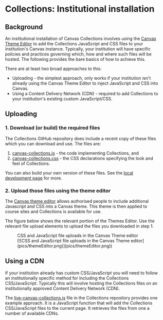# Collections: Institutional installation

## Background

An institutional installation of Canvas Collections involves using the [Canvas Theme Editor](https://community.canvaslms.com/t5/Admin-Guide/How-do-I-create-a-theme-for-an-account-using-the-Theme-Editor/ta-p/242) to add the Collections JavaScript and CSS files to your institution's Canvas instance. Typically, your institution will have specific policies and practices governing which, how and where such files will be hosted. The following provides the bare basics of how to achieve this.

There are at least two broad approaches to this:

- Uploading - the simplest approach, only works if your institution isn't already using the Canvas Theme Editor to inject JavaScript and CSS into Canvas.
- Using a Content Delivery Network (CDN) - required to add Collections to your institution's existing custom JavaScript/CSS.

## Uploading

### 1. Download (or build) the required files

The Collections GitHub repository does include a recent copy of these files which you can download and use. The files are:

1. [canvas-collections.js](https://raw.githubusercontent.com/djplaner/canvas-collections/main/dist/canvas-collections.js) - the code implementing Collections, and
2. [canvas-collections.css](https://raw.githubusercontent.com/djplaner/canvas-collections/main/dist/canvas-collections.css) - the CSS declarations specifying the look and feel of Collections.

You can also build your own version of these files. See the [local development page](../../reference/development/local-development/overview.md) for more.

### 2. Upload those files using the theme editor

The [Canvas theme editor](https://community.canvaslms.com/t5/Video-Guide/Theme-Editor-Admins/ta-p/383021) allows authorised people to include additional Javascript and CSS into a Canvas theme. This theme is then applied to course sites and Collections is available for use.

The figure below shows the relevant portion of the Themes Editor. Use the relevant file upload elements to upload the files you downloaded in step 1.

<figure markdown>
<figcaption>CSS and JavaScript file uploads in the Canvas Theme editor</figcaption>
[![CSS and JavaScript file uploads in the Canvas Theme editor](pics/themeEditor.png)](pics/themeEditor.png))  
</figure>

## Using a CDN

If your institution already has custom CSS/JavaScript you will need to follow an institutionally specific method for including the Collections CSS/JavaScript. Typically this will involve hosting the Collections files on an institutionally approved Content Delivery Network (CDN).

The [live-canvas-collections.js](https://github.com/djplaner/canvas-collections/blob/main/dist/live-canvas-collections.js) file in the Collections repository provides one example approach. It is a JavaScript function that will add the Collections CSS/JavaScript files to the current page. It retrieves the files from one a number of available CDNs.
